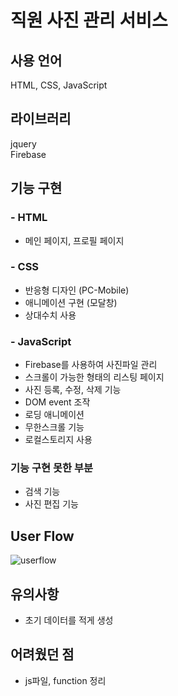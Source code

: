 # 직원 사진 관리 서비스

## 사용 언어
HTML, CSS, JavaScript

## 라이브러리
jquery
<br>
Firebase

## 기능 구현
### - HTML
* 메인 페이지, 프로필 페이지 

### - CSS
* 반응형 디자인 (PC-Mobile)
* 애니메이션 구현 (모달창)
* 상대수치 사용

### - JavaScript
* Firebase를 사용하여 사진파일 관리
* 스크롤이 가능한 형태의 리스팅 페이지
* 사진 등록, 수정, 삭제 기능
* DOM event 조작
* 로딩 애니메이션
* 무한스크롤 기능 
* 로컬스토리지 사용

### 기능 구현 못한 부분
* 검색 기능
* 사진 편집 기능

## User Flow
![userflow](https://github.com/YongYong21/javascript/assets/90038848/83e8691e-1d24-4fe3-98aa-4b649f635e9b)


## 유의사항
* 초기 데이터를 적게 생성


## 어려웠던 점

* js파일, function 정리

